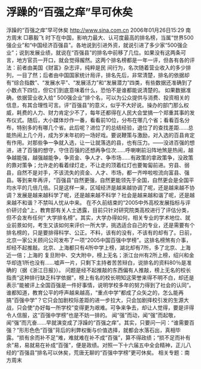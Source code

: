 # 浮躁的“百强之痒”早可休矣

浮躁的“百强之痒”早可休矣
http://www.sina.com.cn 2006年01月26日15:29 南方周末
□慕毅飞
时下在中国，影响力最大、认可度最高的排名榜，当属“世界500强企业”和“中国经济百强县”。各地说到引进外资，就说引进了多少家“500强企业”；说到发展业绩，就说在“百强县”的排名中前移了几位。如果没有这两条可言，地方官员一开口，就会觉得赧然。这两个排名榜都是一年一评，但各有各的评法：前者由美国《财富》杂志评，纯粹是民
间行为，名次随着营业收入的多少排列，一目了然；后者由中国国家统计局评，排名先后，非常清楚，排名的依据却有“综合指数”、“发展水平”、“发展活力”和“发展潜力”四类，有些数据还准确到了小数点下四位，但它们到底意味着什么，恐怕不是谁都能说清楚的。
如果数据准确，依据营业收入给“
500强企业”排个名，可以为公众提供与消费、投资相关的信息，有其合理性可言。评“百强县”的意义，似乎不大好说。操办的部门那么权威，耗费的人力、财力肯定少不了，每年还都得在人民大会堂搞一个郑重其事的发布仪式。随后，大小媒体炒作一番，看看前10位，分布在哪几个省；看看百名分布，特别多的有哪几个省。此后呢？进位了的总结经验，退位了的查找差距……总能热闹上几个月，成为岁末年初的一场好戏。要说鞭策与激励，对入选的百县肯定有作用。对那些争一争就入选，让一让就落选的县，也有压力。——没进百强的想进，进了百强的想守，守住百强的还想再争位次……呼喇喇前沿阵地煞是热闹，越争越能强，越强越能争，争资金、争人才、争市场……有政策的拿政策争，没政策的靠对策争；允许走的看着绿灯走，不让走的顶着红灯也要匍匐前进。穷县、弱县，自然不是对手，不该流失的资金、人才、市场，都一齐哗啦啦流向富县、强县。等到来年再评，“百强县”自然更强，自然更能领先于全国，自然更会是全国平均水平的几倍几倍。只是这样一来，区域经济是越来越协调了呢，还是越来越不协调？发展是越来越科学了呢，还是越来越不科学？社会是越来越和谐了呢，还是越来越不和谐？不禁叫人忧从中来。
在不久前结束的“2005中外高校发展指标与评价研讨会”上，教育部有关人士透露，目前只针对研究院类高校进行了评估分类，但不会发布任何“
大学排名榜”。其实，大学办得如何，相关专业的学术地位、就业前景如何，考生又该如何来评价一所大学，挑选适合自己的专业，还是需要有个排名榜的，只是要排得科学、公正。不料，该有的没有，不该有的却有了。日前，北京一家公关顾问公司发布了一项“2005中国百强中学榜”。这排名榜煞有介事，却经不起推敲。北京、上海都只有4所中学上榜，湖北却有7所，多了北京、上海近一倍；上海的
复旦附中、交大附中，榜上无名；浙江台州有2所上榜，绍兴和金华却连1所也没有……嘘声一片，只剩下主持者苦苦辩白，说排名的资料80％是准确的（据《浙江日报》）。
问题是经不起推敲的东西偏有人推敲，榜上无名的校长指责“这种排行缺乏科学依据”，榜上有名的校长明知这荣誉来得不明不白，却还是表示“能被评上全国百强是一件好事情，说明学校多年的努力得到了社会的认同”。谁都知道，教育公平的呼声越来越高，“重点中学”都成了众矢之的，怎么能再搞“百强中学”？它只会加剧校际差距的进一步拉大，只会加剧择校引发的生源大战，只会使“办好每一所学校”变得更为艰难。可争来争去，却让人觉得，要是评得令人信服，这“百强中学榜”也是不妨一排的。
闻“强”而动，闻“强”而起敬，闻“强”而亢奋……早就演变成了浮躁的“百强之痒”。其实，只要问一问：“谁需要百强？”形形色色“百强”背后的利弊权衡与价值选择，就都会水落石出，真相毕露。“损有余而补不足”难，难就难在补不成“百强”，算不得政绩；“损不足而补有余”易，易就易在补成“百强”，便是政绩。对照一下十六届五中全会精神，正儿八经的“百强县”排名可以休矣，荒唐无聊的“百强中学榜”更可休矣。
相关专题：南方周末 

